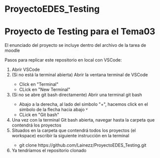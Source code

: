 # ProyectoEDES_Testing
<h1>Proyecto de Testing para el Tema03</h1>
<p>El enunciado del proyecto se incluye dentro del archivo de la tarea de moodle</p>
<p>Pasos para replicar este repositorio en local con VSCode:</p>
<ol>
      <li>Abrir VSCode</li>
      <li>(Si no está la terminal abierta) Abrir la ventana terminal de VSCode</li>
      <ul>
            <li>Click en "Terminal"</li>
            <li>CLick en "New Terminal"</li>
      </ul>
      <li>(Si no se abre git bash directamente) Abrir una terminal git bash</li>
      <ul>
            <li>Abajo a la derecha, al lado del simbolo "+", hacemos click en el simbolo de la flecha hacia abajo &#709;</li>
            <li>CLick en "Git bash"</li>
      </ul>
      <li>Una vez con la terminal Git bash abierta, navegar hasta la carpeta que contendrá los proyectos</li>
      <li>Situados en la carpeta que contendrá todos los proyectos (el workspace) escribir la siguiente instrucción en la terminal</li>
      <ul>
            <li>git clone https://github.com/Lainezz/ProyectoEDES_Testing.git</li>
      </ul>
      <li>Ya tendríamos el repositorio clonado</li>
</ol>

